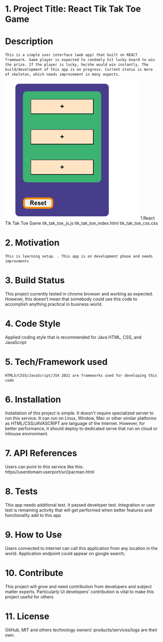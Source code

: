 # 1. Project Title: React Tik Tak Toe Game
   
  
  
  # Description
    This is a simple user interface (web app) that built on REACT framework. Game player is expected to randomly hit lucky board to win the prize. If the player is lucky, he/she would win instantly. The build/development of this app is on progress. Current status is more of skeleton, which needs improvement in many aspects.
   ![Landing page](./tik_tak_toe.png " alternate landing page")
     1.React Tik Tak Toe Game
         tik_tak_toe_js.js
         tik_tak_toe_index.html
         tik_tak_toe_css.css
# 2. Motivation
    This is learning setup. . This app is on development phase and needs improvments
# 3. Build Status
   This project currently tested in chrome browser and working as expected. However, this doesn’t mean that somebody could use this code to accomplish anything practical in business world. 
# 4. Code Style
   Applied coding style that is recommended for Java HTML, CSS, and JavaScript
# 5. Tech/Framework used
    HTML5/CSS5/JavaScript/JSX 2021 are frameworks used for developing this code
# 6. Installation
   Installation of this project is simple. It doesn't require specialized server to run this service. It can run on Linux, Window, Mac or other similar platforms as HTML/CSS/JAVASCRIPT are language of the Internet. 
   However, for better performance, it should deploy to dedicated serve that run on cloud or inhouse environment.
# 7. API References
  Users can point to this service like this: https//userdomain:userport/uri/pacman.html
# 8. Tests
  This app needs additional test. It passed developer test. Integration or user test is remaining activity that will get performed when better features and functionality add to this app
# 9. How to Use
  Users connected to internet can call this application from any location in the world. Application endpoint could appear on google search;
# 10. Contribute
  This project will grow and need contribution from developers and subject matter experts. Particularly UI developers’ contribution is vital to make this project useful for others
# 11. License
  GitHub, MIT and others technology owners’ products/services/logs are their own.
